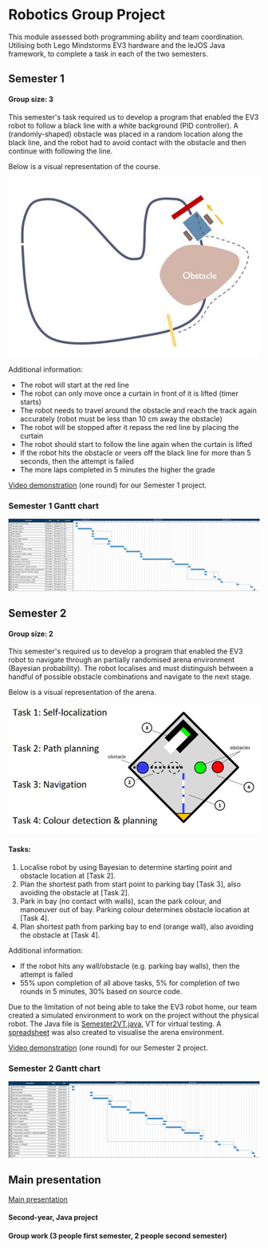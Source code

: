 # Robotics Group Project
This module assessed both programming ability and team coordination. Utilising both Lego Mindstorms EV3 hardware and the leJOS Java framework, to complete a task in each of the two semesters.

## Semester 1
#### Group size: 3
This semester's task required us to develop a program that enabled the EV3 robot to follow a black line with a white background (PID controller). A (randomly-shaped) obstacle was placed in a random location along the black line, and the robot had to avoid contact with the obstacle and then continue with following the line.

Below is a visual representation of the course.

![Image of the course for Semester 1](media/sem1_task.jpg)

Additional information:
- The robot will start at the red line
- The robot can only move once a curtain in front of it is lifted (timer starts)
- The robot needs to travel around the obstacle and reach the track again accurately (robot must be less than 10 cm away the obstacle)
- The robot will be stopped after it repass the red line by placing the curtain
- The robot should start to follow the line again when the curtain is lifted 
- If the robot hits the obstacle or veers off the black line for more than 5 seconds, then the attempt is failed
- The more laps completed in 5 minutes the higher the grade

[Video demonstration](media/sem1_video.mp4) (one round) for our Semester 1 project.

### Semester 1 Gantt chart
![Semester 1 Gantt chart](media/sem1_gantt.jpg)

## Semester 2
#### Group size: 2
This semester's required us to develop a program that enabled the EV3 robot to navigate through an partially randomised arena environment (Bayesian probability). The robot localises and must distinguish between a handful of possible obstacle combinations and navigate to the next stage.

Below is a visual representation of the arena.

![Image of the arena for Semester 1](media/sem2_task.jpg)

#### Tasks:
1. Localise robot by using Bayesian to determine starting point and obstacle location at [Task 2].
2. Plan the shortest path from start point to parking bay [Task 3], also avoiding the obstacle at [Task 2].
3. Park in bay (no contact with walls), scan the park colour, and manoeuver out of bay. Parking colour determines obstacle location at [Task 4].
4. Plan shortest path from parking bay to end (orange wall), also avoiding the obstacle at [Task 4].

Additional information:
- If the robot hits any wall/obstacle (e.g. parking bay walls), then the attempt is failed
-  55% upon completion of all above tasks, 5% for completion of two rounds in 5 minutes, 30% based on source code.

Due to the limitation of not being able to take the EV3 robot home, our team created a simulated environment to work on the project without the physical robot. The Java file is [Semester2VT.java](program/src/Semester2VT.java), VT for virtual testing. A [spreadsheet](media/arena.xlsx) was also created to visualise the arena environment.

[Video demonstration](media/sem2_video.mp4) (one round) for our Semester 2 project.

### Semester 2 Gantt chart
![Semester 2 Gantt chart](media/sem2_gantt.jpg)

## Main presentation
[Main presentation](media/presentation.pdf)

#### Second-year, Java project
#### Group work (3 people first semester, 2 people second semester)